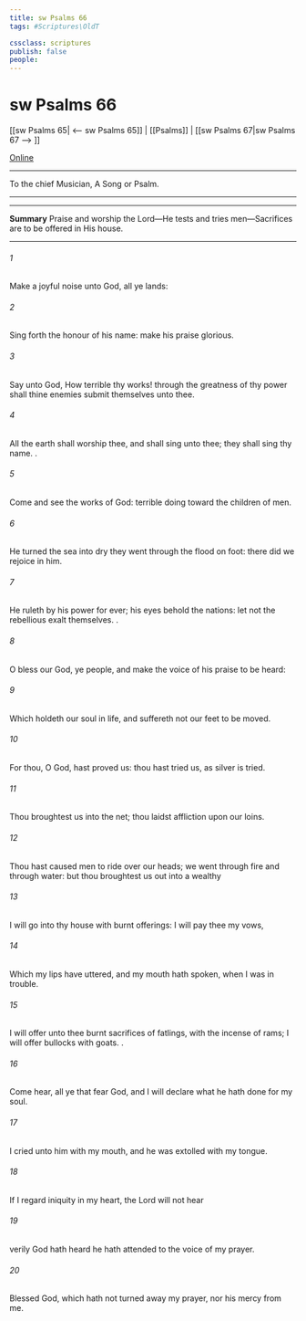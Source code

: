 ```yaml
---
title: sw Psalms 66
tags: #Scriptures\OldT

cssclass: scriptures
publish: false
people:
---
```


# sw Psalms 66
[[sw Psalms 65| <-- sw Psalms 65]] | [[Psalms]] | [[sw Psalms 67|sw Psalms 67 --> ]]

[Online](https://churchofjesuschrist.org/study/scriptures/ot/ps/66?lang=eng)

---
To the chief Musician, A Song or Psalm.

---

---
__Summary__
Praise and worship the Lord—He tests and tries men—Sacrifices are to be offered in His house.

---
###### 1 
Make a joyful noise unto God, all ye lands:

###### 2 
Sing forth the honour of his name: make his praise glorious.

###### 3 
Say unto God, How terrible  thy works! through the greatness of thy power shall thine enemies submit themselves unto thee.

###### 4 
All the earth shall worship thee, and shall sing unto thee; they shall sing  thy name. .

###### 5 
Come and see the works of God:  terrible  doing toward the children of men.

###### 6 
He turned the sea into dry  they went through the flood on foot: there did we rejoice in him.

###### 7 
He ruleth by his power for ever; his eyes behold the nations: let not the rebellious exalt themselves. .

###### 8 
O bless our God, ye people, and make the voice of his praise to be heard:

###### 9 
Which holdeth our soul in life, and suffereth not our feet to be moved.

###### 10 
For thou, O God, hast proved us: thou hast tried us, as silver is tried.

###### 11 
Thou broughtest us into the net; thou laidst affliction upon our loins.

###### 12 
Thou hast caused men to ride over our heads; we went through fire and through water: but thou broughtest us out into a wealthy 

###### 13 
I will go into thy house with burnt offerings: I will pay thee my vows,

###### 14 
Which my lips have uttered, and my mouth hath spoken, when I was in trouble.

###### 15 
I will offer unto thee burnt sacrifices of fatlings, with the incense of rams; I will offer bullocks with goats. .

###### 16 
Come  hear, all ye that fear God, and I will declare what he hath done for my soul.

###### 17 
I cried unto him with my mouth, and he was extolled with my tongue.

###### 18 
If I regard iniquity in my heart, the Lord will not hear 

###### 19 
 verily God hath heard  he hath attended to the voice of my prayer.

###### 20 
Blessed  God, which hath not turned away my prayer, nor his mercy from me.

